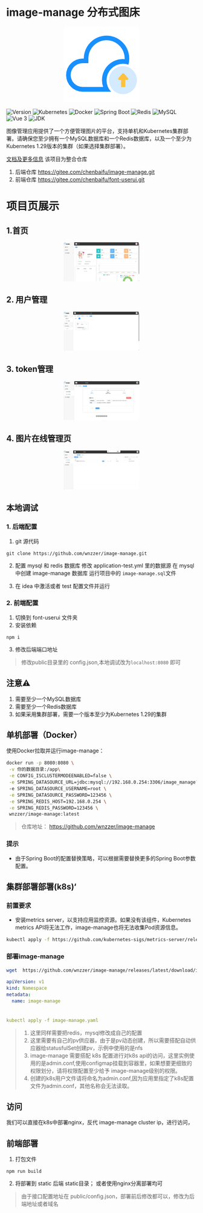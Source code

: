 # image-manage 分布式图床
<div align="center">
  <img src="./static/logo.png" alt="项目Logo" width="200"/>
</div>

![Version](https://img.shields.io/badge/version-1.0.0-blue.svg)
![Kubernetes](https://img.shields.io/badge/Kubernetes-v1.29-blue.svg)
![Docker](https://img.shields.io/badge/Docker-20.10-blue.svg)
![Spring Boot](https://img.shields.io/badge/Spring%20Boot-2.6.13-brightgreen.svg)
![Redis](https://img.shields.io/badge/Redis-7.2.4-red.svg)
![MySQL](https://img.shields.io/badge/MySQL-8.0.25-blue.svg)
![Vue 3](https://img.shields.io/badge/Vue%203-3.x.x-brightgreen.svg)
![JDK](https://img.shields.io/badge/JDK-11.0.20-orange.svg)


图像管理应用提供了一个方便管理图片的平台，支持单机和Kubernetes集群部署。请确保您至少拥有一个MySQL数据库和一个Redis数据库，以及一个至少为Kubernetes 1.29版本的集群（如果选择集群部署）。

[文档及更多信息](https://wnzzer.github.io/image-manage/)
该项目为整合仓库
1. 后端仓库
https://gitee.com/chenbaifu/image-manage.git
2. 前端仓库
https://gitee.com/chenbaifu/font-userui.git

# 项目页展示

## 1.首页

<div align="center">
  <img src="./static/index.png" alt="项目Logo" width="200"/>
</div>

## 2. 用户管理

<div align="center">
  <img src="./static/1.png" alt="项目Logo" width="200"/>
</div>

## 3. token管理
<div align="center">
  <img src="./static/2.png" alt="项目Logo" width="200"/>
</div>

## 4. 图片在线管理页
<div align="center">
  <img src="./static/3.png" alt="项目Logo" width="200"/>
</div>


## 本地调试

### 1. 后端配置
1. git 源代码
```shell
git clone https://github.com/wnzzer/image-manage.git
```
2. 配置 mysql 和 redis 数据库
修改 application-test.yml 里的数据源
在 mysql 中创建 image-manage 数据库
运行项目中的 `image-manage.sql`文件

3. 在 idea 中激活或者 test 配置文件并运行
### 2. 前端配置
1. 切换到 font-userui 文件夹
2. 安装依赖
``` shell
npm i
```
3. 修改后端端口地址
> 修改public目录里的 config.json,本地调试改为`localhost:8080` 即可


## 注意⚠️

1. 需要至少一个MySQL数据库
2. 需要至少一个Redis数据库
3. 如果采用集群部署，需要一个版本至少为Kubernetes 1.29的集群

## 单机部署（Docker）

使用Docker拉取并运行image-manage：

```bash
docker run -p 8080:8080 \
 -v 你的数据目录:/app\
 -e CONFIG_ISCLUSTERMODEENABLED=false \
 -e SPRING_DATASOURCE_URL=jdbc:mysql://192.168.0.254:3306/image_manage?useUnicode=true&characterEncoding=utf-8&useSSL=false&serverTimezone=Asia/Shanghai \
 -e SPRING_DATASOURCE_USERNAME=root \
 -e SPRING_DATASOURCE_PASSWORD=123456 \
 -e SPRING_REDIS_HOST=192.168.0.254 \
 -e SPRING_REDIS_PASSWORD=123456 \
 wnzzer/image-manage:latest
```
> 仓库地址： <https://github.com/wnzzer/image-manage>

  </code-block>
</code-group>

### 提示
- 由于Spring Boot的配置替换策略，可以根据需要替换更多的Spring Boot参数配置。


## 集群部署部署(k8s)‘

### 前置要求


- 安装metrics server，以支持应用监控资源。如果没有该组件，Kubernetes metrics API将无法工作，image-manage也将无法收集Pod资源信息。

```sh
kubectl apply -f https://github.com/kubernetes-sigs/metrics-server/releases/latest/download/components.yaml
```

### 部署image-manage

```sh
wget  https://github.com/wnzzer/image-manage/releases/latest/download/image-manage-yaml
```
```yaml
apiVersion: v1
kind: Namespace
metadata:
  name: image-manage


kubectl apply -f image-manage.yaml
```



  >1. 这里同样需要把redis，mysql修改成自己的配置
  >2. 这里需要有自己的pv供应器，由于是pv动态创建，所以需要搭配自动供应器给statusfulSet创建pv，示例中使用的是nfs
  >3. image-manage 需要搭配 k8s 配置进行对k8s api的访问，这里实例使用的是admin.conf,使用configmap挂载到容器里，如果想要更细致的权限划分，请将权限配置至少给予 image-manage级别的权限。
  >4. 创建的k8s用户文件请将命名为admin.conf,因为应用里指定了k8s配置文件为admin.conf，其他名称会无法读取。


## 访问

我们可以直接在k8s中部署nginx，反代 image-manage cluster ip，进行访问，

## 前端部署
1. 打包文件
```shell
npm run build
```
2. 将部署到 static 后端 static目录；
或者使用nginx分离部署均可

>由于接口配置地址在 public/config.json，部署前后修改都可以，修改为后端地址或者域名